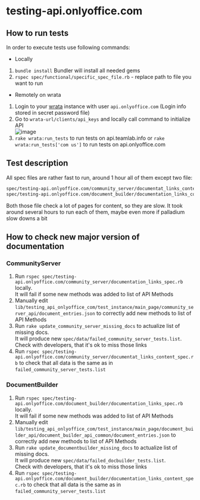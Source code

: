# testing-api.onlyoffice.com

## How to run tests

In order to execute tests use following commands:

* Locally

1. `bundle install` Bundler will install all needed gems
2. `rspec spec/functional/specific_spec_file.rb` - replace path to file you want to run

* Remotely on wrata

1. Login to your [wrata](<https://github.com/ONLYOFFICE/testing-wrata>) instance
with user `api.onlyoffice.com` (Login info stored in secret password file)
2. Go to `wrata-url/clients/api_keys` and locally call
  command to initialize API  
   ![image](https://user-images.githubusercontent.com/668524/203771978-69fcc09a-1f10-4167-99a1-3dcf7f83bfde.png)
3. `rake wrata:run_tests` to run tests on api.teamlab.info or
   `rake wrata:run_tests['com us']` to run tests on api.onlyoffice.com

## Test description

All spec files are rather fast to run, around 1 hour all of them except two file:

```bash
spec/testing-api.onlyoffice.com/community_server/documentat_links_content_spec.rb
spec/testing-api.onlyoffice.com/document_builder/documentation_links_content_spec.rb
```

Both those file check a lot of pages for content, so they are slow.
It took around several hours to run each of them, maybe even more if
palladium slow downs a bit

## How to check new major version of documentation

### CommunityServer

1. Run `rspec spec/testing-api.onlyoffice.com/community_server/documentation_links_spec.rb`
  locally.  
  It will fail if some new methods was added to list of API Methods
2. Manually edit `lib/testing_api_onlyoffice_com/test_instance/main_page/community_server_api/document_entries.json`
  to correctly add new methods to list of API Methods
3. Run `rake update_community_server_missing_docs` to
  actualize list of missing docs.  
  It will produce new `spec/data/failed_community_server_tests.list`.  
  Check with developers, that it's ok to miss those links
4. Run `rspec spec/testing-api.onlyoffice.com/community_server/documentat_links_content_spec.rb`
  to check that all data is the same as in `failed_community_server_tests.list`

### DocumentBuilder

1. Run `rspec spec/testing-api.onlyoffice.com/document_builder/documentation_links_spec.rb`
  locally.  
  It will fail if some new methods was added to list of API Methods
2. Manually edit `lib/testing_api_onlyoffice_com/test_instance/main_page/document_builder_api/document_builder_api_common/document_entries.json`
  to correctly add new methods to list of API Methods
3. Run `rake update_documentbuilder_missing_docs` to
  actualize list of missing docs.  
  It will produce new `spec/data/failed_docbuilder_tests.list`.  
  Check with developers, that it's ok to miss those links
4. Run `rspec spec/testing-api.onlyoffice.com/document_builder/documentation_links_content_spec.rb`
  to check that all data is the same as in `failed_community_server_tests.list`
